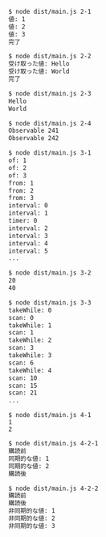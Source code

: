 ```bash
$ node dist/main.js 2-1
値: 1
値: 2
値: 3
完了
```

```bash
$ node dist/main.js 2-2
受け取った値: Hello
受け取った値: World
完了
```

```bash
$ node dist/main.js 2-3
Hello
World
```

```bash
$ node dist/main.js 2-4
Observable 241
Observable 242
```

```bash
$ node dist/main.js 3-1
of: 1
of: 2
of: 3
from: 1
from: 2
from: 3
interval: 0
interval: 1
timer: 0
interval: 2
interval: 3
interval: 4
interval: 5
...
```

```bash
$ node dist/main.js 3-2
20
40
```

```bash
$ node dist/main.js 3-3
takeWhile: 0
scan: 0
takeWhile: 1
scan: 1
takeWhile: 2
scan: 3
takeWhile: 3
scan: 6
takeWhile: 4
scan: 10
scan: 15
scan: 21
...
```

```baseh
$ node dist/main.js 4-1
1
2
```

```bash
$ node dist/main.js 4-2-1
購読前
同期的な値: 1
同期的な値: 2
購読後
```

```bash
$ node dist/main.js 4-2-2
購読前
購読後
非同期的な値: 1
非同期的な値: 2
非同期的な値: 3
```
